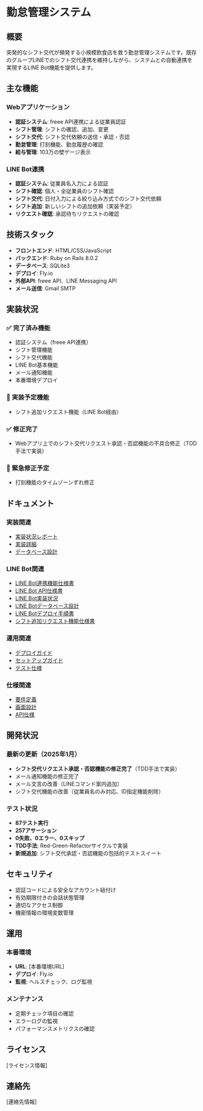 # 勤怠管理システム

## 概要

突発的なシフト交代が頻発する小規模飲食店を救う勤怠管理システムです。既存のグループLINEでのシフト交代連携を維持しながら、システムとの自動連携を実現するLINE Bot機能を提供します。

## 主な機能

### Webアプリケーション
- **認証システム**: freee API連携による従業員認証
- **シフト管理**: シフトの確認、追加、変更
- **シフト交代**: シフト交代依頼の送信・承認・否認
- **勤怠管理**: 打刻機能、勤怠履歴の確認
- **給与管理**: 103万の壁ゲージ表示

### LINE Bot連携
- **認証システム**: 従業員名入力による認証
- **シフト確認**: 個人・全従業員のシフト確認
- **シフト交代**: 日付入力による絞り込み方式でのシフト交代依頼
- **シフト追加**: 新しいシフトの追加依頼（実装予定）
- **リクエスト確認**: 承認待ちリクエストの確認

## 技術スタック

- **フロントエンド**: HTML/CSS/JavaScript
- **バックエンド**: Ruby on Rails 8.0.2
- **データベース**: SQLite3
- **デプロイ**: Fly.io
- **外部API**: freee API、LINE Messaging API
- **メール送信**: Gmail SMTP

## 実装状況

### ✅ 完了済み機能
- 認証システム（freee API連携）
- シフト管理機能
- シフト交代機能
- LINE Bot基本機能
- メール通知機能
- 本番環境デプロイ

### 🔄 実装予定機能
- シフト追加リクエスト機能（LINE Bot経由）

### ✅ 修正完了
- Webアプリ上でのシフト交代リクエスト承認・否認機能の不具合修正（TDD手法で実装）

### 🔴 緊急修正予定
- 打刻機能のタイムゾーンずれ修正

## ドキュメント

### 実装関連
- [実装状況レポート](docs/implementation-status.md)
- [実装詳細](docs/implementation-details.md)
- [データベース設計](docs/schema-database.md)

### LINE Bot関連
- [LINE Bot連携機能仕様書](docs/line-integration.md)
- [LINE Bot API仕様書](docs/line_bot_api_spec.md)
- [LINE Bot実装状況](docs/line_bot_current_status.md)
- [LINE Botデータベース設計](docs/line_bot_database_design.md)
- [LINE Botデプロイ手順書](docs/line_bot_deployment.md)
- [シフト追加リクエスト機能仕様書](docs/line_bot_shift_addition_spec.md)

### 運用関連
- [デプロイガイド](docs/DEPLOYMENT_GUIDE.md)
- [セットアップガイド](docs/setup-guide.md)
- [テスト仕様](docs/testing.md)

### 仕様関連
- [要件定義](docs/requirement.md)
- [画面設計](docs/screen-design.md)
- [API仕様](docs/api-specification.md)

## 開発状況

### 最新の更新（2025年1月）
- **シフト交代リクエスト承認・否認機能の修正完了**（TDD手法で実装）
- メール通知機能の修正完了
- メール文言の改善（LINEコマンド案内追加）
- シフト交代機能の改善（従業員名のみ対応、ID指定機能削除）

### テスト状況
- **87テスト実行**
- **257アサーション**
- **0失敗、0エラー、0スキップ**
- **TDD手法**: Red-Green-Refactorサイクルで実装
- **新規追加**: シフト交代承認・否認機能の包括的テストスイート

## セキュリティ

- 認証コードによる安全なアカウント紐付け
- 有効期限付きの会話状態管理
- 適切なアクセス制御
- 機密情報の環境変数管理

## 運用

### 本番環境
- **URL**: [本番環境URL]
- **デプロイ**: Fly.io
- **監視**: ヘルスチェック、ログ監視

### メンテナンス
- 定期チェック項目の確認
- エラーログの監視
- パフォーマンスメトリクスの確認

## ライセンス

[ライセンス情報]

## 連絡先

[連絡先情報]
